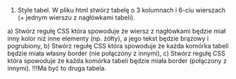 1. Style tabel. W pliku html stwórz tabelę o 3 kolumnach i 6-ciu wierszach (+ jednym wierszu z nagłówkami tabeli).

a) Stwórz regułę CSS która spowoduje że wiersz z nagłówkami będzie miał inny kolor niż inne elementy (np. żółty), a jego tekst będzie brązowy i pogrubiony,
b) Stwórz regułę CSS która spowoduje że każda komórka tabeli będzie miała własny border (nie połączony z innymi),
c) Stwórz regułę CSS która spowoduje że każda komórka tabeli będzie miała border (połączony z innymi). !!!Ma być to druga tabela.